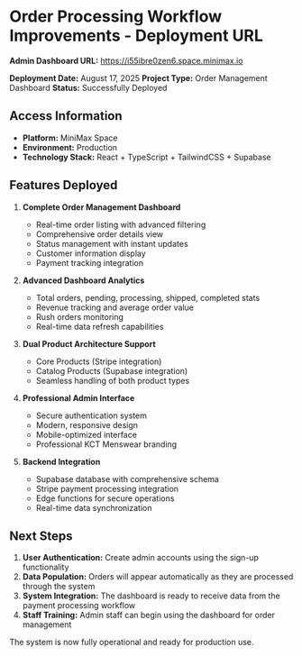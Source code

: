 # Order Processing Workflow Improvements - Deployment URL

**Admin Dashboard URL:** https://i55ibre0zen6.space.minimax.io

**Deployment Date:** August 17, 2025
**Project Type:** Order Management Dashboard
**Status:** Successfully Deployed

## Access Information
- **Platform:** MiniMax Space
- **Environment:** Production
- **Technology Stack:** React + TypeScript + TailwindCSS + Supabase

## Features Deployed
1. **Complete Order Management Dashboard**
   - Real-time order listing with advanced filtering
   - Comprehensive order details view
   - Status management with instant updates
   - Customer information display
   - Payment tracking integration

2. **Advanced Dashboard Analytics**
   - Total orders, pending, processing, shipped, completed stats
   - Revenue tracking and average order value
   - Rush orders monitoring
   - Real-time data refresh capabilities

3. **Dual Product Architecture Support**
   - Core Products (Stripe integration)
   - Catalog Products (Supabase integration)
   - Seamless handling of both product types

4. **Professional Admin Interface**
   - Secure authentication system
   - Modern, responsive design
   - Mobile-optimized interface
   - Professional KCT Menswear branding

5. **Backend Integration**
   - Supabase database with comprehensive schema
   - Stripe payment processing integration
   - Edge functions for secure operations
   - Real-time data synchronization

## Next Steps
1. **User Authentication:** Create admin accounts using the sign-up functionality
2. **Data Population:** Orders will appear automatically as they are processed through the system
3. **System Integration:** The dashboard is ready to receive data from the payment processing workflow
4. **Staff Training:** Admin staff can begin using the dashboard for order management

The system is now fully operational and ready for production use.